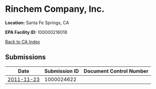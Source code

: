 # Rinchem Company, Inc.

**Location:** Santa Fe Springs, CA

**EPA Facility ID:** 100000216018

[Back to CA Index](../../index.md)

## Submissions

| Date | Submission ID | Document Control Number |
|------|--------------|-------------------------|
| [2011-11-23](submissions/1000024622.md) | 1000024622 |  |
